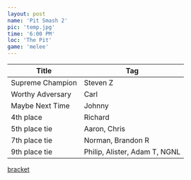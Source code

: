 ```yaml
---
layout: post
name: 'Pit Smash 2'
pic: 'temp.jpg'
time: '6:00 PM'
loc: 'The Pit'
game: 'melee'
---
```


Title|Tag
-|-
Supreme Champion|Steven Z
Worthy Adversary|Carl
Maybe Next Time|Johnny
4th place|Richard
5th place tie|Aaron, Chris
7th place tie|Norman, Brandon R
9th place tie|Philip, Alister, Adam T, NGNL

[bracket](http://challonge.com/psfeb9)
